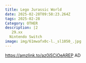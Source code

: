 ```yaml
---
title: Lego Jurassic World
date: 2025-02-28T09:58:23.264Z
tags: 2025-02-28
Category: OTHER
description: |2
   29.xx
  Nintendo Switch
image: img/61mwafx0c-l._sl1050_.jpg
---
```

https://amzlink.to/az0jSCiOeAREP
AD